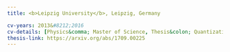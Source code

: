 ```yaml
---
title: <b>Leipzig University</b>, Leipzig, Germany

cv-years: 2013&#8212;2016
cv-details: [Physics&comma; Master of Science, Thesis&colon; Quantization of the Proca field in curved spacetimes – A study of mass dependence and the zero mass limit]
thesis-link: https://arxiv.org/abs/1709.00225
---
```

